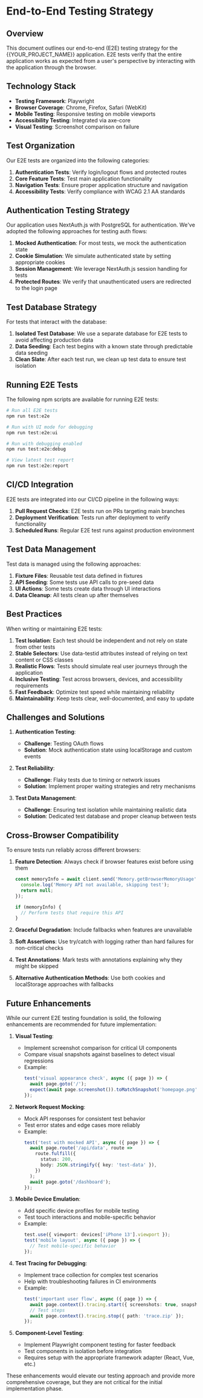 # End-to-End Testing Strategy

## Overview

This document outlines our end-to-end (E2E) testing strategy for the {{YOUR_PROJECT_NAME}} application. E2E tests verify that the entire application works as expected from a user's perspective by interacting with the application through the browser.

## Technology Stack

- **Testing Framework**: Playwright
- **Browser Coverage**: Chrome, Firefox, Safari (WebKit)
- **Mobile Testing**: Responsive testing on mobile viewports
- **Accessibility Testing**: Integrated via axe-core
- **Visual Testing**: Screenshot comparison on failure

## Test Organization

Our E2E tests are organized into the following categories:

1. **Authentication Tests**: Verify login/logout flows and protected routes
2. **Core Feature Tests**: Test main application functionality
3. **Navigation Tests**: Ensure proper application structure and navigation
4. **Accessibility Tests**: Verify compliance with WCAG 2.1 AA standards

## Authentication Testing Strategy

Our application uses NextAuth.js with PostgreSQL for authentication. We've adopted the following approaches for testing auth flows:

1. **Mocked Authentication**: For most tests, we mock the authentication state
2. **Cookie Simulation**: We simulate authenticated state by setting appropriate cookies
3. **Session Management**: We leverage NextAuth.js session handling for tests
4. **Protected Routes**: We verify that unauthenticated users are redirected to the login page

## Test Database Strategy

For tests that interact with the database:

1. **Isolated Test Database**: We use a separate database for E2E tests to avoid affecting production data
2. **Data Seeding**: Each test begins with a known state through predictable data seeding
3. **Clean Slate**: After each test run, we clean up test data to ensure test isolation

## Running E2E Tests

The following npm scripts are available for running E2E tests:

```bash
# Run all E2E tests
npm run test:e2e

# Run with UI mode for debugging
npm run test:e2e:ui

# Run with debugging enabled
npm run test:e2e:debug

# View latest test report
npm run test:e2e:report
```

## CI/CD Integration

E2E tests are integrated into our CI/CD pipeline in the following ways:

1. **Pull Request Checks**: E2E tests run on PRs targeting main branches
2. **Deployment Verification**: Tests run after deployment to verify functionality
3. **Scheduled Runs**: Regular E2E test runs against production environment

## Test Data Management

Test data is managed using the following approaches:

1. **Fixture Files**: Reusable test data defined in fixtures
2. **API Seeding**: Some tests use API calls to pre-seed data
3. **UI Actions**: Some tests create data through UI interactions
4. **Data Cleanup**: All tests clean up after themselves

## Best Practices

When writing or maintaining E2E tests:

1. **Test Isolation**: Each test should be independent and not rely on state from other tests
2. **Stable Selectors**: Use data-testid attributes instead of relying on text content or CSS classes
3. **Realistic Flows**: Tests should simulate real user journeys through the application
4. **Inclusive Testing**: Test across browsers, devices, and accessibility requirements
5. **Fast Feedback**: Optimize test speed while maintaining reliability
6. **Maintainability**: Keep tests clear, well-documented, and easy to update

## Challenges and Solutions

1. **Authentication Testing**:

   - **Challenge**: Testing OAuth flows
   - **Solution**: Mock authentication state using localStorage and custom events

2. **Test Reliability**:

   - **Challenge**: Flaky tests due to timing or network issues
   - **Solution**: Implement proper waiting strategies and retry mechanisms

3. **Test Data Management**:
   - **Challenge**: Ensuring test isolation while maintaining realistic data
   - **Solution**: Dedicated test database and proper cleanup between tests

## Cross-Browser Compatibility

To ensure tests run reliably across different browsers:

1. **Feature Detection**: Always check if browser features exist before using them

   ```typescript
   const memoryInfo = await client.send('Memory.getBrowserMemoryUsage').catch(error => {
     console.log('Memory API not available, skipping test');
     return null;
   });

   if (memoryInfo) {
     // Perform tests that require this API
   }
   ```

2. **Graceful Degradation**: Include fallbacks when features are unavailable
3. **Soft Assertions**: Use try/catch with logging rather than hard failures for non-critical checks
4. **Test Annotations**: Mark tests with annotations explaining why they might be skipped
5. **Alternative Authentication Methods**: Use both cookies and localStorage approaches with fallbacks

## Future Enhancements

While our current E2E testing foundation is solid, the following enhancements are recommended for future implementation:

1. **Visual Testing**:

   - Implement screenshot comparison for critical UI components
   - Compare visual snapshots against baselines to detect visual regressions
   - Example:
     ```typescript
     test('visual appearance check', async ({ page }) => {
       await page.goto('/');
       expect(await page.screenshot()).toMatchSnapshot('homepage.png');
     });
     ```

2. **Network Request Mocking**:

   - Mock API responses for consistent test behavior
   - Test error states and edge cases more reliably
   - Example:
     ```typescript
     test('test with mocked API', async ({ page }) => {
       await page.route('/api/data', route =>
         route.fulfill({
           status: 200,
           body: JSON.stringify({ key: 'test-data' }),
         })
       );
       await page.goto('/dashboard');
     });
     ```

3. **Mobile Device Emulation**:

   - Add specific device profiles for mobile testing
   - Test touch interactions and mobile-specific behavior
   - Example:
     ```typescript
     test.use({ viewport: devices['iPhone 13'].viewport });
     test('mobile layout', async ({ page }) => {
       // Test mobile-specific behavior
     });
     ```

4. **Test Tracing for Debugging**:

   - Implement trace collection for complex test scenarios
   - Help with troubleshooting failures in CI environments
   - Example:
     ```typescript
     test('important user flow', async ({ page }) => {
       await page.context().tracing.start({ screenshots: true, snapshots: true });
       // Test steps
       await page.context().tracing.stop({ path: 'trace.zip' });
     });
     ```

5. **Component-Level Testing**:
   - Implement Playwright component testing for faster feedback
   - Test components in isolation before integration
   - Requires setup with the appropriate framework adapter (React, Vue, etc.)

These enhancements would elevate our testing approach and provide more comprehensive coverage, but they are not critical for the initial implementation phase.
